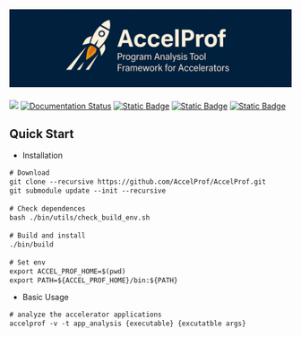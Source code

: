 [![](./assets/banner.jpg)](https://github.com/AccelProf)
------------------------------------------------------------
[![](https://img.shields.io/badge/license-MIT-green?logo=github)](https://github.com/AccelProf/AccelProf/blob/main/LICENSE)
[![Documentation Status](https://readthedocs.org/projects/accelprofdocs/badge/?version=latest)](https://accelprofdocs.readthedocs.io/en/latest/)
[![Static Badge](https://img.shields.io/badge/build-passing-brightgreen?logo=Linux&label=Linux)](https://github.com/AccelProf/AccelProf)
[![Static Badge](https://img.shields.io/badge/build-passing-brightgreen?logo=NVIDIA&label=NVIDIA)](https://github.com/AccelProf/AccelProf)
[![Static Badge](https://img.shields.io/badge/build-passing-brightgreen?logo=AMD&label=AMD)](https://github.com/AccelProf/AccelProf)





## Quick Start

* Installation

```shell
# Download
git clone --recursive https://github.com/AccelProf/AccelProf.git
git submodule update --init --recursive

# Check dependences
bash ./bin/utils/check_build_env.sh

# Build and install
./bin/build

# Set env
export ACCEL_PROF_HOME=$(pwd)
export PATH=${ACCEL_PROF_HOME}/bin:${PATH}
```

* Basic Usage

```shell
# analyze the accelerator applications
accelprof -v -t app_analysis {executable} {excutatble args}
```
